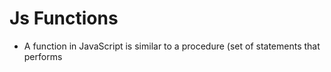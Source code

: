 # Js Functions
- A function in JavaScript is similar to a procedure (set of statements that performs
